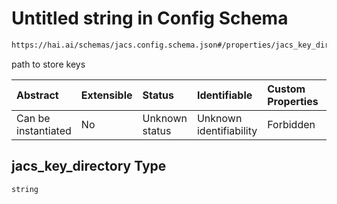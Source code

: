 # Untitled string in Config Schema

```txt
https://hai.ai/schemas/jacs.config.schema.json#/properties/jacs_key_directory
```

path to store keys

| Abstract            | Extensible | Status         | Identifiable            | Custom Properties | Additional Properties | Access Restrictions | Defined In                                                                                |
| :------------------ | :--------- | :------------- | :---------------------- | :---------------- | :-------------------- | :------------------ | :---------------------------------------------------------------------------------------- |
| Can be instantiated | No         | Unknown status | Unknown identifiability | Forbidden         | Allowed               | none                | [jacs.config.schema.json\*](../../schemas/jacs.config.schema.json "open original schema") |

## jacs\_key\_directory Type

`string`
